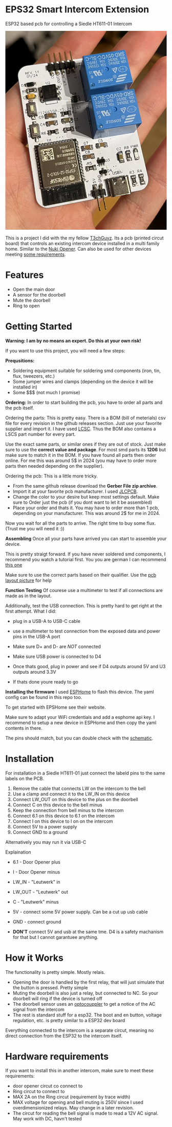 # EPS32 Smart Intercom Extension
ESP32 based pcb for controlling a Siedle HT611-01 Intercom

![pdb_assembled](images/pcb_assembled_rev1.1.jpg)

This is a project I did with the my fellow [T3chGuyz](https://github.com/T3chguys).
Its a pcb (printed circut board) that controls an existing intercom device installed in a multi family home. Similar to the [Nuki Opener](https://nuki.io/de/opener/). Can also be used for other devices meeting [some requirements](TODO).

# Features
- Open the main door
- A sensor for the doorbell
- Mute the doorbell
- Ring to open


# Getting Started

**Warning: I am by no means an expert. Do this at your own risk!**

If you want to use this project, you will need a few steps:

**Prequsitions:**
- Soldering equipment suitable for soldering smd components (iron, tin, flux, tweezers, etc.)
- Some jumper wires and clamps (depending on the device it will be installed in)
- Some $$$ (not much I promise)

**Ordering:**
In order to start building the pcb, you have to order all parts and the pcb itself.

Ordering the parts:
This is pretty easy. There is a BOM (bill of meterials) csv file for every revision in the github releases section. Just use your favorite supplier and import it.
I have used [LCSC](https://lcsc.com). Thus the BOM also contains a LSCS part number for every part.

Use the exact same parts, or similar ones if they are out of stock. Just make sure to use the **correct value and package**. For most smd parts its **1206** but make sure to match it in the BOM.
If you have found all parts then order online. For me this was around 5$ in 2024 (you may have to order more parts then needed depending on the supplier).

Ordering the pcb:
This is a little more tricky.
- From the same github release download the **Gerber File zip archive**.
- Import it at your favorite pcb manufacturer. I used [JLCPCB](https://jlcpcb.com).
- Change the color to your desire but keep most settings default. Make sure to Order just the pcb (if you dont want to let it be assembled)
- Place your order and thats it. You may have to order more than 1 pcb, depending on your manufacturer. This was around 2$ for me in 2024.

Now you wait for all the parts to arrive. The right time to buy some flux. (Trust me you will need it :))

**Assembling**
Once all your parts have arrived you can start to assemble your device.

This is pretty straigt forward. If you have never soldered smd components, I recommend you watch a tutorial first. You you are german I can recommend [this one](https://www.youtube.com/watch?v=4GrQNH80oDY)

Make sure to use the correct parts based on their qualifier. Use the [pcb layout picture](pcb/rev_1.1/pcb_layout_1.1.png) for help

**Function Testing**
Of courese use a multimeter to test if all connections are made as in the layout.

Additionally, test the USB connection. This is pretty hard to get right at the first attempt.
What I did:

- plug in a USB-A to USB-C cable
- use a multimeter to test connection from the exposed data and power pins in the USB-A port
- Make sure D+ and D- are *NOT* connected
- Make sure USB power is connected to D4

- Once thats good, plug in power and see if D4 outputs around 5V and U3 outputs around 3.3V
- If thats done youre ready to go

**Installing the firmware**
I used [ESPHome](https://esphome.io/) to flash this device.
The yaml config can be found in this repo too.

To get started with EPSHome see their website.

Make sure to adapt your WiFi credentials and add a esphome api key. I recommend to setup a new device in ESPHome and then copy the yaml contents in there.

The pins should match, but you can double check with the [schematic](pcb/rev_1.1/pcb_schematic_1.1.pdf).

# Installation

For installation in a Siedle HT611-01 just connect the labeld pins to the same labels on the PCB.

1. Remove the cable that connects LW on the intercom to the bell
2. Use a clamp and connect it to the LW_IN on this device
3. Connect LW_OUT on this device to the plus on the doorbell
4. Connect C on this device to the bell minus
5. Keep the connection from bell minus to the intercom
6. Connect 6.1 on this device to 6.1 on the intercom
7. Connect I on this device to I on on the intercom
8. Connect 5V to a power supply
9. Connect GND to a ground

Alternatively you may run it via USB-C

Explaination
- 6.1 - Door Opener plus
- I - Door Opener minus
- LW_IN - "Leutwerk" in
- LW_OUT - "Leutwerk" out
- C - "Leutwerk" minus
- 5V - connect some 5V power supply. Can be a cut up usb cable
- GND - connect ground

- **DON'T** connect 5V and usb at the same tme. D4 is a safety machanism for that but I cannot garantuee anything.

# How it Works
The functionality is pretty simple. Mostly relais.


- Opening the door is handled by the first relay, that will just simulate that the button is pressed. Pretty simple
- Muting the doorbell is also just a relay, but connected to NC. So your doorbell will ring if the device is turned off
- The doorbell sensor uses an [optocouppler](https://en.wikipedia.org/wiki/Opto-isolator) to get a notice of the AC signal from the intercom
- The rest is standard stuff for a esp32. The boot and en button, voltage regulation, etc. is pretty similar to a ESP32 dev board

Everything connected to the intercom is a separate circut, meaning no direct connection from the ESP32 to the intercom itself.

# Hardware requirements

If you want to install this in another intercom, make sure to meet these requirements:

- door opener circut co connect to
- Ring circut to connect to
- MAX 2A on the Ring circut (requirement by trace width)
- MAX voltage for opening and bell muting is 250V since I used overdimensionized relays. May change in a later revision.
- The circut for reading the bell signal is made to read a 12V AC signal. May work with DC, havn't tested
